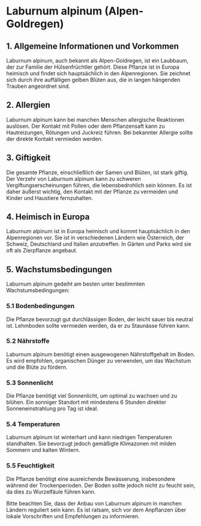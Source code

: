 # Laburnum alpinum (Alpen-Goldregen)

## 1. Allgemeine Informationen und Vorkommen
Laburnum alpinum, auch bekannt als Alpen-Goldregen, ist ein Laubbaum, der zur Familie der Hülsenfrüchtler gehört. Diese Pflanze ist in Europa heimisch und findet sich hauptsächlich in den Alpenregionen. Sie zeichnet sich durch ihre auffälligen gelben Blüten aus, die in langen hängenden Trauben angeordnet sind.

## 2. Allergien
Laburnum alpinum kann bei manchen Menschen allergische Reaktionen auslösen. Der Kontakt mit Pollen oder dem Pflanzensaft kann zu Hautreizungen, Rötungen und Juckreiz führen. Bei bekannter Allergie sollte der direkte Kontakt vermieden werden.

## 3. Giftigkeit
Die gesamte Pflanze, einschließlich der Samen und Blüten, ist stark giftig. Der Verzehr von Laburnum alpinum kann zu schweren Vergiftungserscheinungen führen, die lebensbedrohlich sein können. Es ist daher äußerst wichtig, den Kontakt mit der Pflanze zu vermeiden und Kinder und Haustiere fernzuhalten.

## 4. Heimisch in Europa
Laburnum alpinum ist in Europa heimisch und kommt hauptsächlich in den Alpenregionen vor. Sie ist in verschiedenen Ländern wie Österreich, der Schweiz, Deutschland und Italien anzutreffen. In Gärten und Parks wird sie oft als Zierpflanze angebaut.

## 5. Wachstumsbedingungen
Laburnum alpinum gedeiht am besten unter bestimmten Wachstumsbedingungen:

### 5.1 Bodenbedingungen
Die Pflanze bevorzugt gut durchlässigen Boden, der leicht sauer bis neutral ist. Lehmboden sollte vermieden werden, da er zu Staunässe führen kann.

### 5.2 Nährstoffe
Laburnum alpinum benötigt einen ausgewogenen Nährstoffgehalt im Boden. Es wird empfohlen, organischen Dünger zu verwenden, um das Wachstum und die Blüte zu fördern.

### 5.3 Sonnenlicht
Die Pflanze benötigt viel Sonnenlicht, um optimal zu wachsen und zu blühen. Ein sonniger Standort mit mindestens 6 Stunden direkter Sonneneinstrahlung pro Tag ist ideal.

### 5.4 Temperaturen
Laburnum alpinum ist winterhart und kann niedrigen Temperaturen standhalten. Sie bevorzugt jedoch gemäßigte Klimazonen mit milden Sommern und kalten Wintern.

### 5.5 Feuchtigkeit
Die Pflanze benötigt eine ausreichende Bewässerung, insbesondere während der Trockenperioden. Der Boden sollte jedoch nicht zu feucht sein, da dies zu Wurzelfäule führen kann.

Bitte beachten Sie, dass der Anbau von Laburnum alpinum in manchen Ländern reguliert sein kann. Es ist ratsam, sich vor dem Anpflanzen über lokale Vorschriften und Empfehlungen zu informieren.
